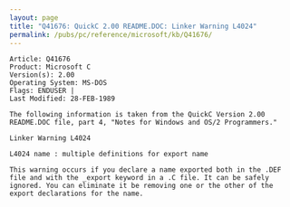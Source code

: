 ```yaml
---
layout: page
title: "Q41676: QuickC 2.00 README.DOC: Linker Warning L4024"
permalink: /pubs/pc/reference/microsoft/kb/Q41676/
---
```


	Article: Q41676
	Product: Microsoft C
	Version(s): 2.00
	Operating System: MS-DOS
	Flags: ENDUSER |
	Last Modified: 28-FEB-1989
	
	The following information is taken from the QuickC Version 2.00
	README.DOC file, part 4, "Notes for Windows and OS/2 Programmers."
	
	Linker Warning L4024
	
	L4024 name : multiple definitions for export name
	
	This warning occurs if you declare a name exported both in the .DEF
	file and with the _export keyword in a .C file. It can be safely
	ignored. You can eliminate it be removing one or the other of the
	export declarations for the name.

